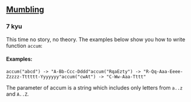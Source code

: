 <h2><a href=https://www.codewars.com/kata/5667e8f4e3f572a8f2000039/train/csharp target="_blank">Mumbling</a></h2><h3>7 kyu</h3><p>This time no story, no theory. The examples below show you how to write function <code>accum</code>:</p><h4 id="examples">Examples:</h4><pre><code>accum("abcd") -&gt; "A-Bb-Ccc-Dddd"accum("RqaEzty") -&gt; "R-Qq-Aaa-Eeee-Zzzzz-Tttttt-Yyyyyyy"accum("cwAt") -&gt; "C-Ww-Aaa-Tttt"</code></pre><p>The parameter of accum is a string which includes only letters from <code>a..z</code> and <code>A..Z</code>.</p>